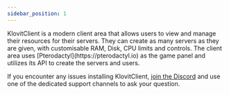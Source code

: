 ```yaml
---
sidebar_position: 1
---
```

<head>
  <title>KlovitClient | Introduction</title>
  <meta charset="utf-8" />
  <meta name="viewport" content="width=device-width, initial-scale=1, shrink-to-fit=no" />
  <meta name="description" content="The Next-Gen Developers | Powered by KlovitClient." />
  <meta name="keywords" content="KlovitClient, Klovit," />
  <meta name="author" content="Klovit" />
  <meta name="copyright" content="Klovit" />
  <meta property="og:type" content="website" />
  <meta property="og:title" content="Klovit" />
  <meta property="og:description" content="The Next-Gen Developers | Powered by KlovitClient" />
  <meta property="og:image" content="https://zexade.com/KlovitClient%20Logo.png" />
  <meta name="twitter:card" content="https://zexade.com/KlovitClient%20Logo.png" />
  <meta name="twitter:title" content="Klovit" />
  <meta name="twitter:description" content="The Next-Gen Developers | Powered by KlovitClient." />
  <meta name="twitter:image" content="https://zexade.com/KlovitClient%20Logo.png" />
  <meta name="twitter:image:src" content="https://zexade.com/KlovitClient%20Logo.png" />
</head>
KlovitClient is a modern client area that allows users to view and manage their resources for their servers. They can create as many servers as they are given, with customisable RAM, Disk, CPU limits and controls. The client area uses [Pterodactyl](https://pterodactyl.io) as the game panel and utilizes its API to create the servers and users.

If you encounter any issues installing KlovitClient, [join the Discord](https://discord.gg/fjr6D5WurC) and use one of the dedicated support channels to ask your question.
